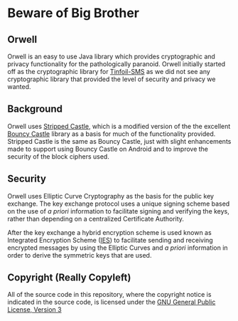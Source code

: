 Beware of Big Brother
==============================

Orwell
------------------------------

Orwell is an easy to use Java library which provides cryptographic and privacy 
functionality for the pathologically paranoid. Orwell initially started off as
the cryptographic library for [Tinfoil-SMS](https://github.com/tinfoilhat/tinfoil-sms)
as we did not see any cryptographic library that provided the level of security and 
privacy we wanted.


Background
------------------------------

Orwell uses [Stripped Castle](https://github.com/gnu-user/strippedcastle), which is 
a modified version of the the excellent [Bouncy Castle](http://www.bouncycastle.org/java.html) 
library as a basis for much of the functionality provided. Stripped Castle is the same as
Bouncy Castle, just with slight enhancements made to support using Bouncy Castle on Android and
to improve the security of the block ciphers used.


Security
------------------------------

Orwell uses Elliptic Curve Cryptography as the basis for the public key exchange. The
key exchange protocol uses a unique signing scheme based on the use of *a priori*
information to facilitate signing and verifying the keys, rather than depending on a 
centralized Certificate Authority.

After the key exchange a hybrid encryption scheme is used known as Integrated Encryption
Scheme ([IES](http://en.wikipedia.org/wiki/Integrated_Encryption_Scheme)) to facilitate 
sending and receiving encrypted messages by using the Elliptic Curves and *a priori* 
information in order to derive the symmetric keys that are used. 


Copyright (Really Copyleft)
---------------------------

All of the source code in this repository, where the copyright notice is indicated in the source
code, is licensed under the [GNU General Public License, Version 3](http://www.gnu.org/licenses/gpl.html)